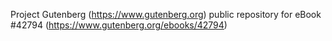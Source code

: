 Project Gutenberg (https://www.gutenberg.org) public repository for eBook #42794 (https://www.gutenberg.org/ebooks/42794)
